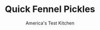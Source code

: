 ---
layout: ../../layouts/MarkdownPostLayout.astro
title: Quick Fennel Pickles
author: America's Test Kitchen
pubDate: 2023-03-15
description: "Making pickles at home can be a real headache. We sought an easier way."
image_url: https://res.cloudinary.com/hksqkdlah/image/upload/ar_1:1,c_fill,dpr_2.0,f_auto,fl_lossy.progressive.strip_profile,g_faces:auto,q_auto:low,w_344/22042_sfs-5-easy-pickles-12-1
tags: ["Vegetables"]
calories: 
protein: 
carbohydrates: 
fats: 
fiber: 
ingredients: ["1 , fennel bulb, stalks discarded, bulb halved, cored, and cut crosswise into 1/4-inch-thick slices","1 1/4 cups, seasoned rice vinegar","1/4 cup, water","2 (1-inch) strips, orange zest","2 , garlic cloves, peeled and halved","1/2 teaspoon, fennel seeds","1/4 teaspoon, black peppercorns","1/4 teaspoon, yellow mustard seeds"]
serves: 
time: "20 minutes, plus 3 hours chilling"
instructions: ["Place fennel in 1-quart glass jar with tight-fitting lid. Combine vinegar, water, orange zest, garlic, fennel seeds, peppercorns, and mustard seeds in small saucepan and bring to boil. Pour brine into jar, making sure all vegetables are submerged. Let cool completely. Affix jar lid and refrigerate for at least 3 hours before serving. Pickles will keep, refrigerated, for at least 1 week."]
nutrition: undefined
notes: "Be sure to buy seasoned rice vinegar for this recipe. We call for a 1-quart glass jar, but a medium bowl will also work as long as the vegetables are fully submerged.&nbsp;"
---